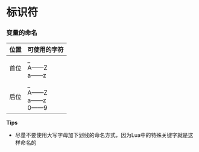 # 标识符

### 变量的命名

| 位置 | 可使用的字符                          |
| ---- | ------------------------------------- |
| 首位 | _<br />A——Z<br />a——z             |
| 后位 | _<br />A——Z<br />a——z<br />0——9 |

**Tips**

* 尽量不要使用大写字母加下划线的命名方式，因为Lua中的特殊关键字就是这样命名的

